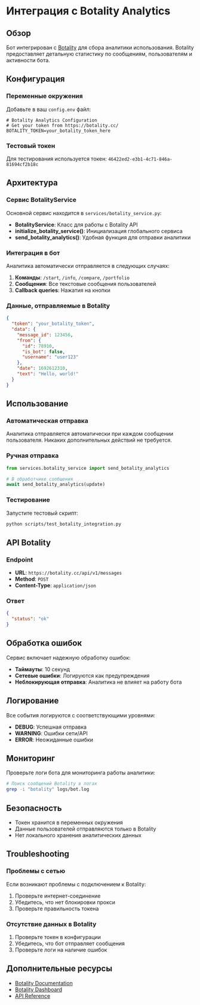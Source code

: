 # Интеграция с Botality Analytics

## Обзор

Бот интегрирован с [Botality](https://botality.cc/) для сбора аналитики использования. Botality предоставляет детальную статистику по сообщениям, пользователям и активности бота.

## Конфигурация

### Переменные окружения

Добавьте в ваш `config.env` файл:

```env
# Botality Analytics Configuration
# Get your token from https://botality.cc/
BOTALITY_TOKEN=your_botality_token_here
```

### Тестовый токен

Для тестирования используется токен: `46422ed2-e3b1-4c71-846a-81694cf2b18c`

## Архитектура

### Сервис BotalityService

Основной сервис находится в `services/botality_service.py`:

- **BotalityService**: Класс для работы с Botality API
- **initialize_botality_service()**: Инициализация глобального сервиса
- **send_botality_analytics()**: Удобная функция для отправки аналитики

### Интеграция в бот

Аналитика автоматически отправляется в следующих случаях:

1. **Команды**: `/start`, `/info`, `/compare`, `/portfolio`
2. **Сообщения**: Все текстовые сообщения пользователей
3. **Callback queries**: Нажатия на кнопки

### Данные, отправляемые в Botality

```json
{
  "token": "your_botality_token",
  "data": {
    "message_id": 123456,
    "from": {
      "id": 78910,
      "is_bot": false,
      "username": "user123"
    },
    "date": 1692612310,
    "text": "Hello, world!"
  }
}
```

## Использование

### Автоматическая отправка

Аналитика отправляется автоматически при каждом сообщении пользователя. Никаких дополнительных действий не требуется.

### Ручная отправка

```python
from services.botality_service import send_botality_analytics

# В обработчике сообщения
await send_botality_analytics(update)
```

### Тестирование

Запустите тестовый скрипт:

```bash
python scripts/test_botality_integration.py
```

## API Botality

### Endpoint

- **URL**: `https://botality.cc/api/v1/messages`
- **Method**: `POST`
- **Content-Type**: `application/json`

### Ответ

```json
{
  "status": "ok"
}
```

## Обработка ошибок

Сервис включает надежную обработку ошибок:

- **Таймауты**: 10 секунд
- **Сетевые ошибки**: Логируются как предупреждения
- **Неблокирующая отправка**: Аналитика не влияет на работу бота

## Логирование

Все события логируются с соответствующими уровнями:

- **DEBUG**: Успешная отправка
- **WARNING**: Ошибки сети/API
- **ERROR**: Неожиданные ошибки

## Мониторинг

Проверьте логи бота для мониторинга работы аналитики:

```bash
# Поиск сообщений Botality в логах
grep -i "botality" logs/bot.log
```

## Безопасность

- Токен хранится в переменных окружения
- Данные пользователей отправляются только в Botality
- Нет локального хранения аналитических данных

## Troubleshooting

### Проблемы с сетью

Если возникают проблемы с подключением к Botality:

1. Проверьте интернет-соединение
2. Убедитесь, что нет блокировки прокси
3. Проверьте правильность токена

### Отсутствие данных в Botality

1. Проверьте токен в конфигурации
2. Убедитесь, что бот отправляет сообщения
3. Проверьте логи на наличие ошибок

## Дополнительные ресурсы

- [Botality Documentation](https://botality.cc/docs/api-integration/)
- [Botality Dashboard](https://botality.cc/dashboard)
- [API Reference](https://botality.cc/api/v1/docs)

